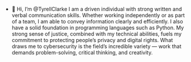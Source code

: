 - 👋 Hi, I’m @TyrellClarke
I am a driven individual with strong written and verbal communication skills. Whether working independently or as part of a team, I am able to convey information clearly and efficiently. I also have a solid foundation in programming languages such as Python.
My strong sense of justice, combined with my technical abilities, fuels my commitment to protecting people’s privacy and digital rights. What draws me to cybersecurity is the field’s incredible variety — work that demands problem-solving, critical thinking, and creativity.


<!---
TyrellClarke/TyrellClarke is a ✨ special ✨ repository because its `README.md` (this file) appears on your GitHub profile.
You can click the Preview link to take a look at your changes.
--->
